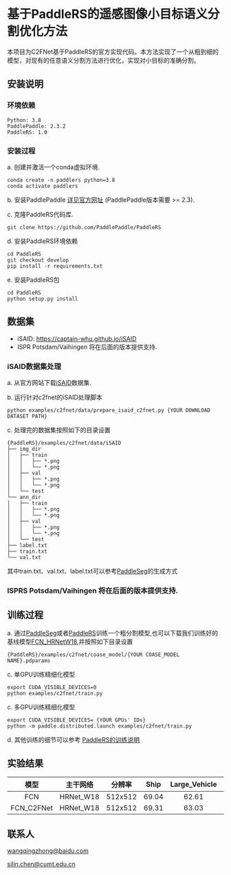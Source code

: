 # 基于PaddleRS的遥感图像小目标语义分割优化方法
本项目为C2FNet基于PaddleRS的官方实现代码。本方法实现了一个从粗到细的模型，对现有的任意语义分割方法进行优化，实现对小目标的准确分割。

## 安装说明
### 环境依赖
```
Python: 3.8  
PaddlePaddle: 2.3.2
PaddleRS: 1.0
```
### 安装过程
a. 创建并激活一个conda虚拟环境.
```
conda create -n paddlers python=3.8
conda activate paddlers
```
b. 安装PaddlePaddle [详见官方网址](https://www.paddlepaddle.org.cn/en/install/quick?docurl=/documentation/docs/en/install/pip/linux-pip_en.html) (PaddlePaddle版本需要 >= 2.3).

c. 克隆PaddleRS代码库.
```
git clone https://github.com/PaddlePaddle/PaddleRS
```

d. 安装PaddleRS环境依赖
```
cd PaddleRS
git checkout develop
pip install -r requirements.txt
```

e. 安装PaddleRS包

```
cd PaddleRS
python setup.py install
```

## 数据集

+ iSAID: https://captain-whu.github.io/iSAID
+ ISPR Potsdam/Vaihingen 将在后面的版本提供支持.

### iSAID数据集处理

a. 从官方网站下载[iSAID](https://captain-whu.github.io/iSAID)数据集.

b. 运行针对c2fnet的iSAID处理脚本

```
python examples/c2fnet/data/prepare_isaid_c2fnet.py {YOUR DOWNLOAD DATASET PATH}
```

c. 处理完的数据集按照如下的目录设置

```
{PaddleRS}/examples/c2fnet/data/iSAID
├── img_dir
│   ├── train
│   │   ├── *.png
│   │   └── *.png
│   ├── val
│   │   ├── *.png
│   │   └── *.png
│   └── test
└── ann_dir
│   ├── train
│   │   ├── *.png
│   │   └── *.png
│   ├── val
│   │   ├── *.png
│   │   └── *.png
│   └── test
├── label.txt
├── train.txt
└── val.txt
```

其中train.txt、val.txt、label.txt可以参考[PaddleSeg](https://github.com/PaddlePaddle/PaddleSeg/blob/release/2.6/docs/data/marker/marker_cn.md)的生成方式

### ISPRS Potsdam/Vaihingen 将在后面的版本提供支持.

## 训练过程

a. 通过[PaddleSeg](https://github.com/PaddlePaddle/PaddleSeg)或者[PaddleRS](https://github.com/PaddlePaddle/PaddleRS/tree/release/1.0/tutorials/train)训练一个粗分割模型,也可以下载我们训练好的基线模型[FCN_HRNetW18](https://paddlers.bj.bcebos.com/pretrained/seg/isaid/weights/fcn_hrnet_isaid.pdparams),并按照如下目录设置

```
{PaddleRS}/examples/c2fnet/coase_model/{YOUR COASE_MODEL NAME}.pdparams
```

c. 单GPU训练精细化模型
```
export CUDA_VISIBLE_DEVICES=0
python examples/c2fnet/train.py
```

c. 多GPU训练精细化模型
```
export CUDA_VISIBLE_DEVICES= {YOUR GPUs' IDs}
python -m paddle.distributed.launch examples/c2fnet/train.py
```

d. 其他训练的细节可以参考 [PaddleRS的训练说明](/tutorials/train/README.md)

## 实验结果

| 模型 | 主干网络 | 分辨率 | Ship | Large_Vehicle | Small_Vehicle | Helicopter | Swimming_Pool |Plane| Harbor | Links |
|:-:|:-:|:-:|:-:|:-:|:-:|:-:|:-:|:-:|:-:|:-:|
|FCN       |HRNet_W18|512x512|69.04|62.61|48.75|23.14|44.99|83.35|58.61|[model](https://paddlers.bj.bcebos.com/pretrained/seg/isaid/weights/fcn_hrnet_isaid.pdparams)|
|FCN_C2FNet|HRNet_W18|512x512|69.31|63.03|50.90|23.53|45.93|83.82|59.62|[model](https://paddlers.bj.bcebos.com/pretrained/seg/isaid/weights/c2fnet_fcn_hrnet_isaid.pdparams)|

## 联系人

wangqingzhong@baidu.com

silin.chen@cumt.edu.cn

